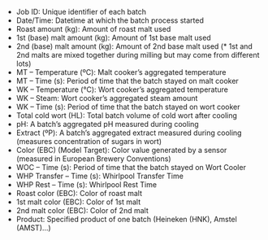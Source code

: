 - Job ID: Unique identifier of each batch 
- Date/Time: Datetime at which the batch process started 
- Roast amount (kg): Amount of roast malt used 
- 1st (base) malt amount (kg): Amount of 1st base malt used 
- 2nd (base) malt amount (kg): Amount of 2nd base malt used (* 1st and 2nd malts are mixed together during milling but may come from different lots) 
- MT – Temperature (ºC): Malt cooker’s aggregated temperature 
- MT – Time (s): Period of time that the batch stayed on malt cooker 
- WK – Temperature (°C): Wort cooker’s aggregated temperature 
- WK – Steam: Wort cooker’s aggregated steam amount 
- WK – Time (s): Period of time that the batch stayed on wort cooker 
- Total cold wort (HL): Total batch volume of cold wort after cooling 
- pH: A batch’s aggregated pH measured during cooling 
- Extract (ºP): A batch’s aggregated extract measured during cooling (measures concentration of sugars in wort) 
- Color (EBC) (Model Target): Color value generated by a sensor (measured in European Brewery Conventions) 
- WOC – Time (s): Period of time that the batch stayed on Wort Cooler 
- WHP Transfer – Time (s): Whirlpool Transfer Time  
- WHP Rest – Time (s): Whirlpool Rest Time 
- Roast color (EBC): Color of roast malt 
- 1st malt color (EBC): Color of 1st malt 
- 2nd malt color (EBC): Color of 2nd malt 
- Product: Specified product of one batch (Heineken (HNK), Amstel (AMST)...) 
 
 
 